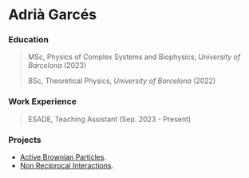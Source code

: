 # Adrià Garcés

### Education
> MSc, Physics of Complex Systems and Biophysics, *University of Barcelona* (2023)
>
> BSc, Theoretical Physics, *University of Barcelona* (2022)

### Work Experience
> ESADE, Teaching Assistant (Sep. 2023 - Present)

### Projects
- [Active Brownian Particles](./abps.md).
- [Non Reciprocal Interactions](./nris.md).
